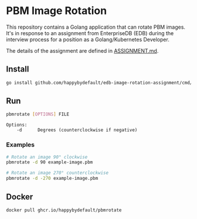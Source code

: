 # PBM Image Rotation

This repository contains a Golang application that can rotate PBM images. It's in response to an assignment from
EnterpriseDB (EDB) during the interview process for a position as a Golang/Kubernetes Developer.

The details of the assignment are defined in [ASSIGNMENT.md](ASSIGNMENT.md).

## Install

```sh
go install github.com/happybydefault/edb-image-rotation-assignment/cmd/pbmrotate@latest
```

## Run

```sh
pbmrotate [OPTIONS] FILE
```

```
Options:
    -d      Degrees (counterclockwise if negative)
```

### Examples

```sh
# Rotate an image 90° clockwise
pbmrotate -d 90 example-image.pbm

# Rotate an image 270° counterclockwise
pbmrotate -d -270 example-image.pbm
```

## Docker

```sh
docker pull ghcr.io/happybydefault/pbmrotate
```

